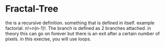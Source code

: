 # Fractal-Tree
the is a recursive definition. something that is defined in itself. example factorial. n!=n(n-1)!. The branch is defined as 2 branches attached. in theory this can go on forever but there is an exit after a certain number of pixels. in this execise, you will use loops.
